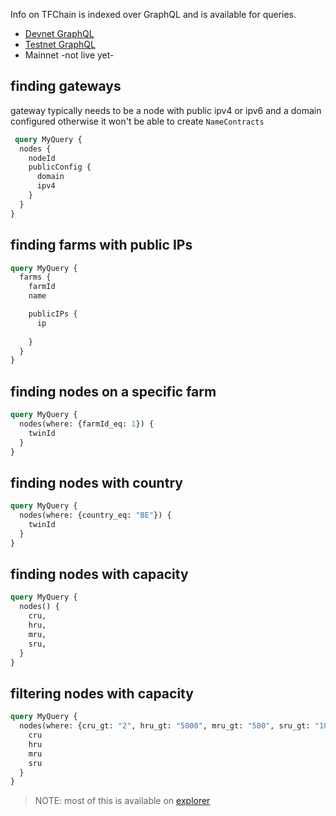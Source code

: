 Info on TFChain is indexed over GraphQL and is available for queries. 
- [Devnet GraphQL](https://tfchain.dev.threefold.io/graphql/graphql)
- [Testnet GraphQL](https://tfchain.test.threefold.io/graphql/graphql)
- Mainnet -not live yet-



##  finding  gateways

gateway typically needs to be a node with public ipv4 or ipv6 and a domain configured otherwise it won't be able to create `NameContracts`
```graphql
 query MyQuery {
  nodes {
    nodeId
    publicConfig {
      domain
      ipv4
    }
  }
}
```

## finding farms with public IPs

```graphql
query MyQuery {
  farms {
    farmId
    name

    publicIPs {
      ip
      
    }
  }
}

```

## finding nodes on a specific farm


```graphql
query MyQuery {
  nodes(where: {farmId_eq: 1}) {
    twinId
  }
}
```

##  finding nodes  with country

```graphql
query MyQuery {
  nodes(where: {country_eq: "BE"}) {
    twinId
  }
}
```

## finding nodes  with capacity

```graphql
query MyQuery {
  nodes() {
    cru,
    hru,
    mru,
    sru,
  }
}

```

##  filtering nodes with capacity

```graphql
query MyQuery {
  nodes(where: {cru_gt: "2", hru_gt: "5000", mru_gt: "500", sru_gt: "1000"}) {
    cru
    hru
    mru
    sru
  }
}

```

> NOTE: most of this is available on [explorer](explorer_home)